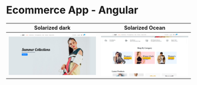 # Ecommerce App - Angular


Solarized dark             |  Solarized Ocean
:-------------------------:|:-------------------------:
![](src/assets/screenshots/Home.png)  |  ![](src/assets/screenshots/Home2.png)